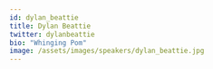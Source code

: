 ```yaml
---
id: dylan_beattie
title: Dylan Beattie
twitter: dylanbeattie
bio: "Whinging Pom"
image: /assets/images/speakers/dylan_beattie.jpg
---
```

